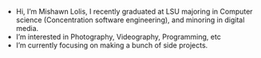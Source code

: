 - Hi, I’m Mishawn Lolis,
      I recently graduated at LSU majoring in Computer science (Concentration software engineering), and minoring in digital media.
- I’m interested in Photography, Videography, Programming, etc 
- I’m currently focusing on making a bunch of side projects.

<!---
Mjjllolis/Mjjllolis is a ✨ special ✨ repository because its `README.md` (this file) appears on your GitHub profile.
You can click the Preview link to take a look at your changes.
--->
